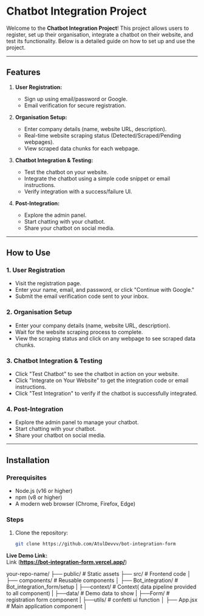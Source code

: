 # Chatbot Integration Project

Welcome to the **Chatbot Integration Project**! This project allows users to register, set up their organisation, integrate a chatbot on their website, and test its functionality. Below is a detailed guide on how to set up and use the project.

---

## **Features**
1. **User Registration:**
   - Sign up using email/password or Google.
   - Email verification for secure registration.

2. **Organisation Setup:**
   - Enter company details (name, website URL, description).
   - Real-time website scraping status (Detected/Scraped/Pending webpages).
   - View scraped data chunks for each webpage.

3. **Chatbot Integration & Testing:**
   - Test the chatbot on your website.
   - Integrate the chatbot using a simple code snippet or email instructions.
   - Verify integration with a success/failure UI.

4. **Post-Integration:**
   - Explore the admin panel.
   - Start chatting with your chatbot.
   - Share your chatbot on social media.

---

## **How to Use**

### **1. User Registration**
- Visit the registration page.
- Enter your name, email, and password, or click "Continue with Google."
- Submit the email verification code sent to your inbox.

### **2. Organisation Setup**
- Enter your company details (name, website URL, description).
- Wait for the website scraping process to complete.
- View the scraping status and click on any webpage to see scraped data chunks.

### **3. Chatbot Integration & Testing**
- Click "Test Chatbot" to see the chatbot in action on your website.
- Click "Integrate on Your Website" to get the integration code or email instructions.
- Click "Test Integration" to verify if the chatbot is successfully integrated.

### **4. Post-Integration**
- Explore the admin panel to manage your chatbot.
- Start chatting with your chatbot.
- Share your chatbot on social media.

---

## **Installation**

### **Prerequisites**
- Node.js (v16 or higher)
- npm (v8 or higher)
- A modern web browser (Chrome, Firefox, Edge)

### **Steps**
1. Clone the repository:
   ```bash
   git clone https://github.com/AtulDevvv/bot-integration-form
 **Live Demo Link:**  
   Link (**https://bot-integration-form.vercel.app/**) 


your-repo-name/
├── public/              # Static assets
├── src/                 # Frontend code
│   ├── components/      # Reusable components
│   ├── Bot_integration/   # Bot_integration_form/setup
|   ├──context/            # Context( data pipeline provided to all component)
|   ├──data/                # Demo data to show
|   ├──Form/                # registration form component
|   ├──utils/               # confetti ui function 
│   ├── App.jsx           # Main application component
│   

   
